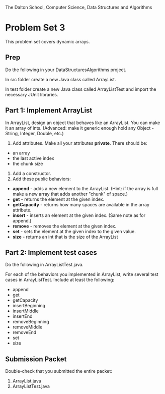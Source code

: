 The Dalton School, Computer Science, Data Structures and Algorithms

# Problem Set 3
This problem set covers dynamic arrays.

## Prep
Do the following in your DataStructuresAlgorithms project.

In src folder create a new Java class called ArrayList.

In test folder create a new Java class called ArrayListTest and import the necessary JUnit libraries.

## Part 1: Implement ArrayList
In ArrayList, design an object that behaves like an ArrayList. You can make it an array of ints. (Advanced: make it generic enough hold any Object - String, Integer, Double, etc.)

1. Add attributes. Make all your attributes **private**. There should be:
  * an array
  * the last active index
  * the chunk size
1. Add a constructor.
1. Add these public behaviors:
 - **append** - adds a new element to the ArrayList. (Hint: if the array is full make a new array that adds another "chunk" of space.)
 - **get** - returns the element at the given index.
 - **getCapacity** - returns how many spaces are available in the array attribute.
 - **insert** - inserts an element at the given index. (Same note as for append.)
 - **remove** - removes the element at the given index.
 - **set** - sets the element at the given index to the given value.
 - **size** - returns an int that is the size of the ArrayList

## Part 2: Implement test cases
Do the following in ArrayListTest.java.

For each of the behaviors you implemented in ArrayList, write several test cases in ArrayListTest. Include at least the following:
- append
- get
- getCapacity
- insertBeginning
- insertMiddle
- insertEnd
- removeBeginning
- removeMiddle
- removeEnd
- set
- size

## Submission Packet
Double-check that you submitted the entire packet:

1. ArrayList.java
2. ArrayListTest.java

